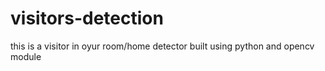 # visitors-detection
this is a visitor in oyur room/home detector built using python and opencv module
